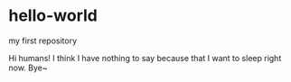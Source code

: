 # hello-world
my first repository

Hi humans!
I think I have nothing to say because that I want to sleep right now.
Bye~
